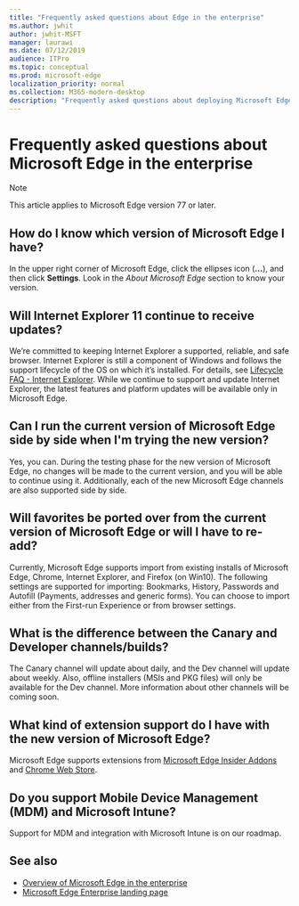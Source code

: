 ```yaml
---
title: "Frequently asked questions about Edge in the enterprise"
ms.author: jwhit
author: jwhit-MSFT
manager: laurawi
ms.date: 07/12/2019
audience: ITPro
ms.topic: conceptual
ms.prod: microsoft-edge
localization_priority: normal
ms.collection: M365-modern-desktop
description: "Frequently asked questions about deploying Microsoft Edge in the enterprise"
---
```


# Frequently asked questions about Microsoft Edge in the enterprise

> [!NOTE]
> This article applies to Microsoft Edge version 77 or later.

## How do I know which version of Microsoft Edge I have?
In the upper right corner of Microsoft Edge, click the ellipses icon (**...**), and then click **Settings**. Look in the _About Microsoft Edge_ section to know your version.

## Will Internet Explorer 11 continue to receive updates?
We’re committed to keeping Internet Explorer a supported, reliable, and safe browser. Internet Explorer is still a component of Windows and follows the support lifecycle of the OS on which it’s installed. For details, see [Lifecycle FAQ - Internet Explorer](https://support.microsoft.com/help/17454/). While we continue to support and update Internet Explorer, the latest features and platform updates will be available only in Microsoft Edge.

## Can I run the current version of Microsoft Edge side by side when I'm trying the new version?
Yes, you can. During the testing phase for the new version of Microsoft Edge, no changes will be made to the current version, and you will be able to continue using it. Additionally, each of the new Microsoft Edge channels are also supported side by side.

## Will favorites be ported over from the current version of Microsoft Edge or will I have to re-add?
Currently, Microsoft Edge supports import from existing installs of Microsoft Edge, Chrome, Internet Explorer, and Firefox (on Win10). The following settings are supported for importing: Bookmarks, History, Passwords and Autofill (Payments, addresses and generic forms). You can choose to import either from the First-run Experience or from browser settings.  

## What is the difference between the Canary and Developer channels/builds?
The Canary channel will update about daily, and the Dev channel will update about weekly. Also, offline installers (MSIs and PKG files) will only be available for the Dev channel. More information about other channels will be coming soon.

## What kind of extension support do I have with the new version of Microsoft Edge?
Microsoft Edge supports extensions from [Microsoft Edge Insider Addons](https://go.microsoft.com/fwlink/?linkid=2081222) and [Chrome Web Store](https://go.microsoft.com/fwlink/?linkid=2072338).

## Do you support Mobile Device Management (MDM) and Microsoft Intune?
Support for MDM and integration with Microsoft Intune is on our roadmap.

## See also

- [Overview of Microsoft Edge in the enterprise](overview-edge-in-the-enterprise.md)
- [Microsoft Edge Enterprise landing page](https://aka.ms/EdgeEnterprise)
